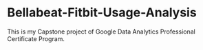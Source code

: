 # Bellabeat-Fitbit-Usage-Analysis
This is my Capstone project of Google Data Analytics Professional Certificate Program. 
